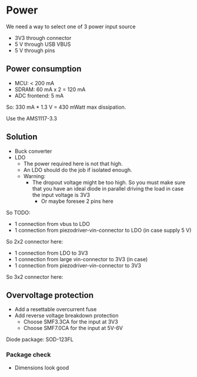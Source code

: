 # Power
We need a way to select one of 3 power input source
- 3V3 through connector
- 5 V through USB VBUS
- 5 V through pins

## Power consumption
- MCU: < 200 mA
- SDRAM: 60 mA x 2 = 120 mA
- ADC frontend: 5 mA

So: 330 mA * 1.3 V = 430 mWatt max dissipation.

Use the AMS1117-3.3


## Solution
- Buck converter
- LDO
	- The power required here is not that high. 
	- An LDO should do the job if isolated enough.
	- Warning: 
		- The dropout voltage might be too high. So you must make sure that you have an ideal diode in parallel driving the load in case the input voltage is 3V3
			- Or maybe foresee 2 pins here

So TODO:
- 1 connection from vbus to LDO
- 1 connection from piezodriver-vin-connector to LDO (in case supply 5 V)

So 2x2 connector here:

- 1 connection from LDO to 3V3
- 1 connection from large vin-connector to 3V3 (in case)
- 1 connection from piezodriver-vin-connector to 3V3

So 3x2 connector here:

## Overvoltage protection
- Add a resettable overcurrent fuse
- Add reverse voltage breakdown protection
	- Choose SMF3.3CA for the input at 3V3
	- Choose SMF7.0CA for the input at 5V-6V

Diode package: SOD-123FL

### Package check
- Dimensions look good